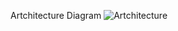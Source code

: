 Artchitecture Diagram
![Artchitecture](https://github.com/asithagihan/full-stack-boilerplate/tree/main/full-stack-boilerplate.drawio.png?raw=true)
